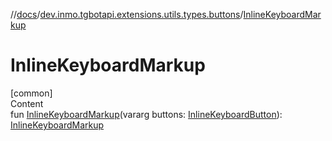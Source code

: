 //[docs](../../index.md)/[dev.inmo.tgbotapi.extensions.utils.types.buttons](index.md)/[InlineKeyboardMarkup](-inline-keyboard-markup.md)



# InlineKeyboardMarkup  
[common]  
Content  
fun [InlineKeyboardMarkup](-inline-keyboard-markup.md)(vararg buttons: [InlineKeyboardButton](../dev.inmo.tgbotapi.types.buttons.InlineKeyboardButtons/-inline-keyboard-button/index.md)): [InlineKeyboardMarkup](../dev.inmo.tgbotapi.types.buttons/-inline-keyboard-markup/index.md)  



